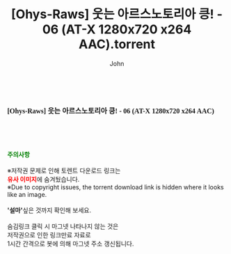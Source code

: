 ﻿---
layout: post
title:  "[Ohys-Raws] 웃는 아르스노토리아 킁! - 06 (AT-X 1280x720 x264 AAC).torrent"
author: John
categories: [ 애니메이션 ]
tags: [  ]
image:  
description: "[Ohys-Raws] 웃는 아르스노토리아 킁! - 06 (AT-X 1280x720 x264 AAC) torrent 정보 공유"
toc: true
toc_sticky: true
---

<br>
<div class="view-img">
<a class="view_image" href="http://torrentmobile62.com/bbs/view_image.php?fn=%2Fdata%2Ffile%2Fani%2F1040166539_TRkCmgbB_8acb5019a2ecc8bded2eeab93d2e6175b0c5b661.jpg" target="_blank"><img alt="" class="img-tag" content="http://torrentmobile62.com/data/file/ani/1040166539_TRkCmgbB_8acb5019a2ecc8bded2eeab93d2e6175b0c5b661.jpg" itemprop="image" src="http://torrentmobile62.com/data/file/ani/1040166539_TRkCmgbB_8acb5019a2ecc8bded2eeab93d2e6175b0c5b661.jpg"/></a></div><div class="view-content" itemprop="description">
<p><span style="font-family:nanumsquareround;font-size:16px;font-weight:700;white-space:nowrap;background-color:rgb(255,255,255);">[Ohys-Raws] 웃는 아르스노토리아 킁! - 06 (AT-X 1280x720 x264 AAC)</span> </p> </div>
    
<br><br><br>
<p data-ke-size="size16"><b><span style="color: green;">주의사항</span></b><br /><br />※저작권 문제로 인해 토렌트 다운로드 링크는<br /><b><span style="color: red;">유사 이미지</span></b>에 숨겨뒀습니다.<br />※Due to copyright issues, the torrent download link is hidden where it looks like an image.<br /><br /><b>'설마'</b>싶은 것까지 확인해 보세요.<br /><br />숨김링크 클릭 시 마그넷 나타나지 않는 것은<br />저작권으로 인한 링크만료 자료로<br />1시간 간격으로 봇에 의해 마그넷 주소 갱신됩니다.</p>

